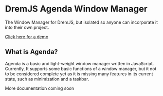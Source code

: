 # DremJS Agenda Window Manager
The Window Manager for DremJS, but isolated so anyone can incorporate it into their own project.

<a href="https://sparrdrem.github.io/agenda-wm/Agenda-WM.html">Click here for a demo</a>

## What is Agenda?
Agenda is a basic and light-weight window manager written in JavaScript. Currently, It supports some basic functions of a window manager, but it not to be considered complete yet as it is missing many features in its current state, such as minimization and a taskbar.

More documentation coming soon
